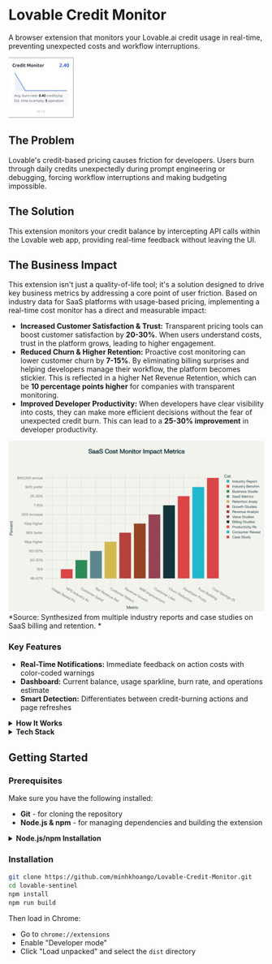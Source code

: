 # Lovable Credit Monitor

A browser extension that monitors your Lovable.ai credit usage in real-time, preventing unexpected costs and workflow interruptions.

![Lovable Credit Monitor Screenshot](public/credit_monitor_in_action.jpg)

## The Problem

Lovable's credit-based pricing causes friction for developers. Users burn through daily credits unexpectedly during prompt engineering or debugging, forcing workflow interruptions and making budgeting impossible.

## The Solution

This extension monitors your credit balance by intercepting API calls within the Lovable web app, providing real-time feedback without leaving the UI.

## The Business Impact

This extension isn't just a quality-of-life tool; it's a solution designed to drive key business metrics by addressing a core point of user friction. Based on industry data for SaaS platforms with usage-based pricing, implementing a real-time cost monitor has a direct and measurable impact:

* **Increased Customer Satisfaction & Trust:** Transparent pricing tools can boost customer satisfaction by **20-30%**.  When users understand costs, trust in the platform grows, leading to higher engagement.
* **Reduced Churn & Higher Retention:** Proactive cost monitoring can lower customer churn by **7-15%**.  By eliminating billing surprises and helping developers manage their workflow, the platform becomes stickier. This is reflected in a higher Net Revenue Retention, which can be **10 percentage points higher** for companies with transparent monitoring. 
* **Improved Developer Productivity:** When developers have clear visibility into costs, they can make more efficient decisions without the fear of unexpected credit burn. This can lead to a **25-30% improvement** in developer productivity. 

![SaaS Cost Monitor Impact Metrics](public/saas_cost.png)
*Source: Synthesized from multiple industry reports and case studies on SaaS billing and retention. *

### Key Features

* **Real-Time Notifications:** Immediate feedback on action costs with color-coded warnings
* **Dashboard:** Current balance, usage sparkline, burn rate, and operations estimate
* **Smart Detection:** Differentiates between credit-burning actions and page refreshes

<details>
<summary><strong>How It Works</strong></summary>

1. **API Interception:** Monitors `/workspaces` API calls to extract credit balance
2. **State Management:** Background service worker maintains credit history in `chrome.storage.local`
3. **UI Components:** React-based popup and toast notifications display real-time data

</details>

<details>
<summary><strong>Tech Stack</strong></summary>

* **Frontend:** React, TypeScript, TailwindCSS
* **Build:** Vite for Chrome Extension
* **State:** `chrome.storage.local` API
* **Charts:** `react-sparklines`

</details>

## Getting Started

### Prerequisites

Make sure you have the following installed:
- **Git** - for cloning the repository
- **Node.js & npm** - for managing dependencies and building the extension

<details>
<summary><strong>Node.js/npm Installation</strong></summary>

If you don't have Node.js/npm installed:
- **Windows/macOS:** Download from [nodejs.org](https://nodejs.org/)
- **Linux:** `sudo apt install nodejs npm` (Ubuntu/Debian) or `sudo dnf install nodejs npm` (Fedora)

</details>

### Installation

```bash
git clone https://github.com/minhkhoango/Lovable-Credit-Monitor.git
cd lovable-sentinel
npm install
npm run build
```

Then load in Chrome:
* Go to `chrome://extensions`
* Enable "Developer mode"
* Click "Load unpacked" and select the `dist` directory
